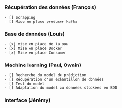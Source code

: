 ### Récupération des données (François)
    - [] Scrapping 
    - [] Mise en place producer kafka 

### Base de données (Louis)
    - [x] Mise en place de la BDD 
    - [x] Mise en place Docker 
    - [x] Mise en place Consumer 

### Machine learning (Paul, Owain)
    - [] Recherche du model de prédiction 
    - [] Récupération d'un échantillon de données 
    - [] Test du model 
    - [] Adaptation du model au données stockées en BDD 


### Interface (Jérémy)
